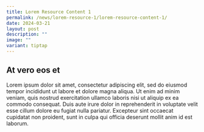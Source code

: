 ```yaml
---
title: Lorem Resource Content 1
permalink: /news/lorem-resource-1/lorem-resource-content-1/
date: 2024-03-21
layout: post
description: ""
image: ""
variant: tiptap
---
```

<h2>At vero eos et</h2>
<p>Lorem ipsum dolor sit amet, consectetur adipiscing elit, sed do eiusmod
tempor incididunt ut labore et dolore magna aliqua. Ut enim ad minim veniam,
quis nostrud exercitation ullamco laboris nisi ut aliquip ex ea commodo
consequat. Duis aute irure dolor in reprehenderit in voluptate velit esse
cillum dolore eu fugiat nulla pariatur. Excepteur sint occaecat cupidatat
non proident, sunt in culpa qui officia deserunt mollit anim id est laborum.</p>